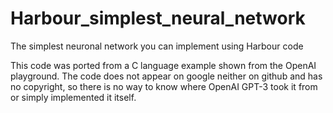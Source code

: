 # Harbour_simplest_neural_network
The simplest neuronal network you can implement using Harbour code

This code was ported from a C language example shown from the OpenAI playground. The code does not appear on google neither on github and has no copyright, so there is no way to know where OpenAI GPT-3 took it from or simply implemented it itself.
